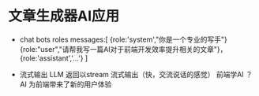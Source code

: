 # 文章生成器AI应用

- chat bots roles
  messages:[
    {role:'system',"你是一个专业的写手"}
    {role:"user","请帮我写一篇AI对于前端开发效率提升相关的文章"}，
    {role:'assistant','...'}
  ]
 
 - 流式输出
   LLM 返回以stream 流式输出（快，交流说话的感觉）
   前端学AI ？ AI 为前端带来了新的用户体验